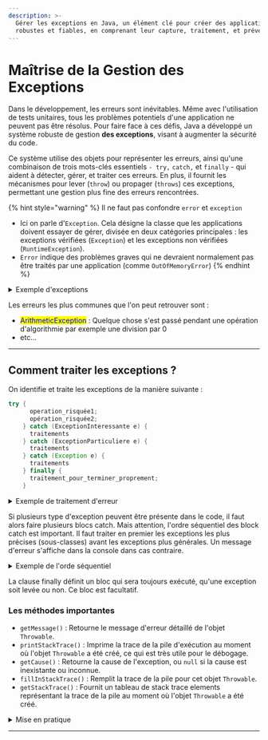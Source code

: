 ```yaml
---
description: >-
  Gérer les exceptions en Java, un élément clé pour créer des applications
  robustes et fiables, en comprenant leur capture, traitement, et prévention.
---
```


# Maîtrise de la Gestion des Exceptions

Dans le développement, les erreurs sont inévitables. Même avec l'utilisation de tests unitaires, tous les problèmes potentiels d'une application ne peuvent pas être résolus. Pour faire face à ces défis, Java a développé un système robuste de gestion **des exceptions**, visant à augmenter la sécurité du code.

Ce système utilise des objets pour représenter les erreurs, ainsi qu'une combinaison de trois mots-clés essentiels `- try,` `catch,` et `finally` - qui aident à détecter, gérer, et traiter ces erreurs. En plus, il fournit les mécanismes pour lever (`throw`) ou propager (`throws`) ces exceptions, permettant une gestion plus fine des erreurs rencontrées.

{% hint style="warning" %}
Il ne faut pas confondre `error` et `exception`&#x20;

* Ici on parle d'`Exception`. Cela désigne la classe que les applications doivent essayer de gérer, divisée en deux catégories principales : les exceptions vérifiées (`Exception`) et les exceptions non vérifiées (`RuntimeException`).
* `Error` indique des problèmes graves qui ne devraient normalement pas être traités par une application (comme `OutOfMemoryError`)
{% endhint %}

<details>

<summary>Exemple d'exceptions</summary>

Une **division par 0** ou l'ouverture d'un **fichier inexistant** renvoie forcement une erreur

**Erreur :**&#x20;

```java
  public static void main(String[] args) {
    int i = 3;
    int j = 0;
    System.out.println("résultat = " + (i / j));
  }
```

Ce que renvoie la console :

```
Exception in thread "main" java.lang.ArithmeticException: / by zero
	at ToDos.main(ToDos.java:9)
```

</details>

Les erreurs les plus communes que l'on peut retrouver sont :&#x20;

* <mark style="color:blue;">ArithmeticException</mark> : Quelque chose s'est passé pendant une opération d'algorithmie par exemple une division par 0&#x20;
* etc...

***

## Comment traiter les exceptions ?

On identifie et traite les exceptions de la manière suivante :&#x20;

```java
try {
      operation_risquée1;
      opération_risquée2;
    } catch (ExceptionInteressante e) {
      traitements
    } catch (ExceptionParticuliere e) {
      traitements
    } catch (Exception e) {
      traitements
    } finally {
      traitement_pour_terminer_proprement;
    }
```

<details>

<summary>Exemple de traitement d'erreur</summary>

Si on reprend l'exemple d'au dessus, on va tester si notre erreur est arithmétique grâce à `catch (ArithmeticException e)`

```java
public static void main(String[] args) {
    int i = 3;
    int j = 0;
    try {
      System.out.println("résultat = " + (i / j));
    } catch (ArithmeticException e) {
      System.out.println("Erreur arithmétique");
    }
  }
```

La console nous renvoie alors :&#x20;

```
Erreur arithmétique
```

`catch (Exception e)` permet de récupérer toutes les autres erreurs. Dans notre cas, si notre erreur n'était pas une erreur d'arithmétique, `catch (Exception e)` exécuterait ses traitement en imprimant `Autre erreur`.&#x20;

</details>

Si plusieurs type d'exception peuvent être présente dans le code, il faut alors faire plusieurs blocs catch. Mais attention, l'ordre séquentiel des block catch est important. Il faut traiter en premier les exceptions les plus précises (sous-classes) avant les exceptions plus générales. Un message d'erreur s'affiche dans la console dans cas contraire.

<details>

<summary>Exemple de l'orde séquentiel</summary>

```java
public static void main(String[] args) {
    int i = 3;
    int j = 0;
    try {
      System.out.println("résultat = " + (i / j));
    } catch (Exception e) {
      System.out.println("Autre erreur");
    } catch (ArithmeticException e) {
      System.out.println("Erreur arithmétique");
    }
  }
```

`catch (Exception e)` permet de récupérer toutes les autres erreurs. Dans notre cas, la console ne va pas afficher `"Erreur arithmétique"` car `catch (Exception e)` est un selecteur plus global

On aura ça dans la console&#x20;

```
error: exception ArithmeticException has already been caught
    } catch (ArithmeticException e) {
```

</details>

La clause finally définit un bloc qui sera toujours exécuté, qu'une exception soit levée ou non. Ce bloc est facultatif.&#x20;

### Les méthodes importantes

* `getMessage()` : Retourne le message d'erreur détaillé de l'objet `Throwable`.
* `printStackTrace()` : Imprime la trace de la pile d'exécution au moment où l'objet `Throwable` a été créé, ce qui est très utile pour le débogage.
* `getCause()` : Retourne la cause de l'exception, ou `null` si la cause est inexistante ou inconnue.
* `fillInStackTrace()` : Remplit la trace de la pile pour cet objet `Throwable`.
* `getStackTrace()` : Fournit un tableau de stack trace elements représentant la trace de la pile au moment où l'objet `Throwable` a été créé.

<details>

<summary>Mise en pratique</summary>

```java
  public static void main(String[] args) {
    int i = 3;
    int j = 0;
    try {
      System.out.println("résultat = " + i/j);
    } catch (ArithmeticException e) {
      System.out.println(e.getMessage());
      System.out.println(" ");
      System.out.println(e.toString());
      System.out.println(" ");
      e.printStackTrace();
    }
  }
```

Résultat dans la console

```
/ by zero 
 
java.lang.ArithmeticException: / by zero
 
printStackTrace
java.lang.ArithmeticException: / by zero
	at ToDos.main(ToDos.java:10)
```

</details>



***

